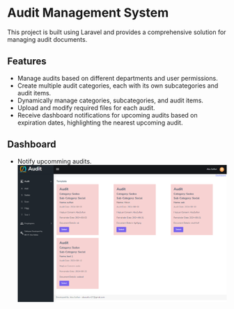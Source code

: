 # Audit Management System

This project is built using Laravel and provides a comprehensive solution for managing audit documents.

## Features

- Manage audits based on different departments and user permissions.
- Create multiple audit categories, each with its own subcategories and audit items.
- Dynamically manage categories, subcategories, and audit items.
- Upload and modify required files for each audit.
- Receive dashboard notifications for upcoming audits based on expiration dates, highlighting the nearest upcoming audit.

## Dashboard
- Notify upcomming audits.
![image](./readme/dashboard.png)